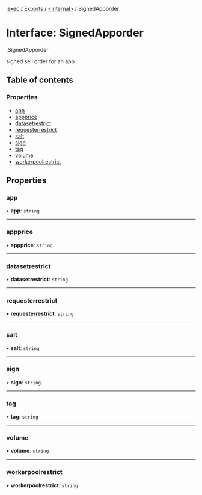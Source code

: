 [iexec](../README.md) / [Exports](../modules.md) / [<internal\>](../modules/internal_.md) / SignedApporder

# Interface: SignedApporder

[<internal>](../modules/internal_.md).SignedApporder

signed sell order for an app

## Table of contents

### Properties

- [app](internal_.SignedApporder.md#app)
- [appprice](internal_.SignedApporder.md#appprice)
- [datasetrestrict](internal_.SignedApporder.md#datasetrestrict)
- [requesterrestrict](internal_.SignedApporder.md#requesterrestrict)
- [salt](internal_.SignedApporder.md#salt)
- [sign](internal_.SignedApporder.md#sign)
- [tag](internal_.SignedApporder.md#tag)
- [volume](internal_.SignedApporder.md#volume)
- [workerpoolrestrict](internal_.SignedApporder.md#workerpoolrestrict)

## Properties

### app

• **app**: `string`

---

### appprice

• **appprice**: `string`

---

### datasetrestrict

• **datasetrestrict**: `string`

---

### requesterrestrict

• **requesterrestrict**: `string`

---

### salt

• **salt**: `string`

---

### sign

• **sign**: `string`

---

### tag

• **tag**: `string`

---

### volume

• **volume**: `string`

---

### workerpoolrestrict

• **workerpoolrestrict**: `string`
